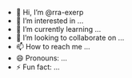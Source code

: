 - 👋 Hi, I’m @rra-exerp
- 👀 I’m interested in ...
- 🌱 I’m currently learning ...
- 💞️ I’m looking to collaborate on ...
- 📫 How to reach me ...
- 😄 Pronouns: ...
- ⚡ Fun fact: ...

<!---
rra-exerp/rra-exerp is a ✨ special ✨ repository because its `README.md` (this file) appears on your GitHub profile.
You can click the Preview link to take a look at your changes.
--->

